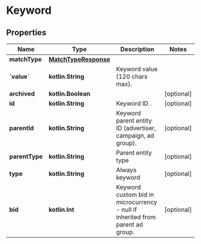 
# Keyword

## Properties
Name | Type | Description | Notes
------------ | ------------- | ------------- | -------------
**matchType** | [**MatchTypeResponse**](MatchTypeResponse.md) |  | 
**&#x60;value&#x60;** | **kotlin.String** | Keyword value (120 chars max). | 
**archived** | **kotlin.Boolean** |  |  [optional]
**id** | **kotlin.String** | Keyword ID . |  [optional]
**parentId** | **kotlin.String** | Keyword parent entity ID (advertiser, campaign, ad group). |  [optional]
**parentType** | **kotlin.String** | Parent entity type |  [optional]
**type** | **kotlin.String** | Always keyword |  [optional]
**bid** | **kotlin.Int** | Keyword custom bid in microcurrency - null if inherited from parent ad group. |  [optional]



